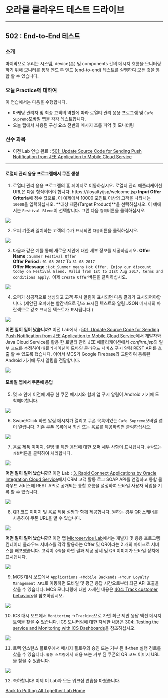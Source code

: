 # 오라클 클라우드 테스트 드라이브 #
-----
## 502 : End-to-End 테스트 ##


### 소개 ###
마지막으로 우리는 시스템, device(폰) 및 components 간의 메시지 흐름을 모니터링하기 위해 모니터를 통해 엔드 투 엔드 (end-to-end) 테스트를 실행하여 모든 것을 통합 할 수 있습니다. 

### 오늘 Practice에 대하여 ###
이 연습에서는 다음을 수행합니다. 
- 마케팅 관리자 및 최종 고객의 역할에 따라 로열티 관리 응용 프로그램 및 `Cafe Supremo`모바일 앱을 각각 테스트합니다. 
- 오늘 랩에서 사용된 구성 요소 전반의 메시지 흐름 파악 및 모니터링 

### 선수 과목 ###

+ 이전 Lab 연습 완료 : [501: Update Source Code for Sending Push Notification from JEE Application to Mobile Cloud Service](501-PuttingAllTogetherLab.md) 

----


#### 로열티 관리 응용 프로그램에서 쿠폰 생성 

1. 로열티 관리 응용 프로그램의 홈 페이지로 이동하십시오. 로열티 관리 애플리케이션 URL은 다음 형식이어야 합니다. 
https://**<JCS WLS instance IP Adress>**/loyalty/jsp/welcome.jsp
**Input Offer Criteria**에 정수 값으로, 이 예제에서 10000 포인트 이상의 고객을 나타내는 `10000`을 입력하십시오. **대상 제품(Target Product)**을 선택하십시오. 이 예에서는 `Festival Blend`이 선택합니다. 그런 다음 `검색`버튼을 클릭하십시오. 

![](images/502/01.offer.search.png)


2. 오퍼 기준과 일치하는 고객의 수가 표시되면 `다음`버튼을 클릭하십시오. 

![](images/502/02.offer.target.png)


3. 다음과 같은 예를 통해 새로운 제안에 대한 세부 정보를 제공하십시오. 
**Offer Name** : `Summer Festival Offer`  
**Offer Period** : `01-08-2017` To `31-08-2017`  
**Offer Message** : `Hot Summer means Hot Offer. Enjoy our discount today on Festival Blend. Valid from 1st to 31st Aug 2017, terms and conditions apply.`
이제 `Create Offer`버튼을 클릭하십시오. 

![](images/502/03.offer.create.png)


4. 오퍼가 성공적으로 생성되고 고객 푸시 알림이 표시되면 다음 결과가 표시되어야합니다. (제안된 오퍼에는 빨간색으로 강조 표시된 텍스트와 알림 JSON 메시지의 파란색으로 강조 표시된 텍스트가 표시됩니다.)

![](images/502/04.offer.sent.png)

**어떤 일이 일어 났습니까?** 
이전 Lab에서 : [501: Update Source Code for Sending Push Notification from JEE Application to Mobile Cloud Service](501-PuttingAllTogetherLab.md)에서 개발자와 Java Cloud Service를 활용 한 로열티 관리 JEE 애플리케이션에서 *confirm.jsp*의 일부 코드를 수정하여 애플리케이션이 모바일 클라우드 서비스 푸시 알림 REST API를 호출 할 수 있도록 했습니다. 이어서 MCS가 Google Firebase와 교환하여 등록된 Android 기기에 푸시 알림을 전달합니다. 

![](images/502/jcs2mcs.png)


#### 모바일 앱에서 쿠폰에 응답 

5. 몇 초 안에 이전에 제공 한 쿠폰 메시지와 함께 앱 푸시 알림이 Android 기기에 도착해야합니다. 

![](images/502/05.offer.receive.png)


6. Swipe/Click 하면 알림 메시지가 열리고 쿠폰 목록이있는 `Cafe Supremo`모바일 앱이 열립니다. 기존 쿠폰 목록에서 최신 또는 음료를 제공하려면 클릭하십시오. 

![](images/502/06.offer.open.png)


7. 음료 제품 이미지, 설명 및 제안 응답에 대한 오퍼 세부 사항이 표시됩니다. `수락`또는 `거절`버튼을 클릭하여 처리합니다. 

![](images/502/07.offer.accept.png)

**어떤 일이 일어 났습니까?** 
이전 Lab : [3. Rapid Connect Applications by Oracle Integration Cloud Service](../Integrations/README.md)에서 CRM 고객 활동 로그 SOAP API를 연결하고 통합 클라우드 서비스에 REST API로 공개되는 통합 흐름을 설정하여 모바일 사용자 작업을 기록 할 수 있습니다. 

![](images/502/mcs2ics.png)


8. QR 코드 이미지 및 음료 제품 설명과 함께 제공합니다. 원하는 경우 QR 스캐너를 사용하여 쿠폰 URL을 열 수 있습니다. 

![](images/502/08.offer.qr.png)


**어떤 일이 일어 났습니까?** 
이전 랩 [Microservice Lab](../Microservices/README.md)에서는 개발자 및 응용 프로그램 컨테이너 클라우드 서비스를 각각 활용하는 Offer 및 QR이라는 2 개의 마이크로 서비스를 배포했습니다. 고객이 `수락`을 하면 결과 제공 상세 및 QR 이미지가 모바일 장치에 표시됩니다. 

![](images/502/mcs2acc.png)


9. MCS 대시 보드에서 `Applications` ->`Mobile Backends` ->`Your Loyalty Management API`로 이동하면 모바일 및 평균 응답 시간으로부터 최근 API 호출을 찾을 수 있습니다. MCS 모니터링에 대한 자세한 내용은 [404: Track customer behaviors](../Mobile%20Service%20and%20App/404-MobileLab.md)을 참조하십시오. 

![](images/502/09.offer.mcs.png)


10. ICS 대시 보드에서 `Monitoring` ->`Tracking`으로 가면 최근 제안 응답 액션 메시지 트랙을 찾을 수 있습니다. ICS 모니터링에 대한 자세한 내용은 [304: Testing the service and Monitoring with ICS Dashboards](../Integrations/304-IntegrationsLab.md)을 참조하십시오. 

![](images/502/10.offer.ics.png)


11. 트랙 인스턴스 플로우에서 메시지 플로우의 승인 또는 거부 된 if-then 실행 경로를 찾을 수 있습니다. `활동 스트림`에서 허용 또는 거부 된 쿠폰의 QR 코드 이미지 URL을 찾을 수 있습니다. 

![](images/502/11.offer.flow.png)


12. 축하합니다! 이제 이 Lab과 모든 워크샵 연습을 마쳤습니다. 

[Back to Putting All Together Lab Home](README.md) 

